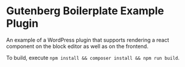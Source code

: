 # Gutenberg Boilerplate Example Plugin

An example of a WordPress plugin that supports rendering a react component on the block editor as well as on the frontend.

To build, execute `npm install && composer install && npm run build`.
